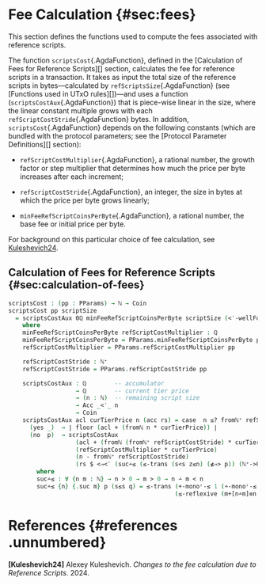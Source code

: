 # Fee Calculation {#sec:fees}

This section defines the functions used to compute the fees associated with reference scripts.

The function `scriptsCost`{.AgdaFunction},
defined in the [Calculation of Fees for Reference Scripts][] section, calculates the
fee for reference scripts in a transaction. It takes as input the total
size of the reference scripts in bytes—calculated by
`refScriptsSize`{.AgdaFunction} (see [Functions used in UTxO rules][])—and
uses a function (`scriptsCostAux`{.AgdaFunction}) that is piece-wise
linear in the size, where the linear constant multiple grows with each
`refScriptCostStride`{.AgdaFunction} bytes. In addition,
`scriptsCost`{.AgdaFunction} depends on the following constants (which
are bundled with the protocol parameters; see the
[Protocol Parameter Definitions][] section):

- `refScriptCostMultiplier`{.AgdaFunction}, a rational number, the
  growth factor or step multiplier that determines how much the price
  per byte increases after each increment;

- `refScriptCostStride`{.AgdaFunction}, an integer, the size in bytes at
  which the price per byte grows linearly;

- `minFeeRefScriptCoinsPerByte`{.AgdaFunction}, a rational number, the
  base fee or initial price per byte.

For background on this particular choice of fee calculation, see
[Kuleshevich24](#adr9).


<!--
```agda
{-# OPTIONS --safe #-}

open import Ledger.Prelude hiding (_%_; _*_; ≤-trans; ∣_∣)
open import Ledger.Conway.Specification.Abstract
open import Ledger.Conway.Specification.Transaction

module Ledger.Conway.Specification.Fees
  (txs : _) (open TransactionStructure txs)
  where

open import Data.Rational using (0ℚ; ℚ; mkℚ+; _*_; floor)
open import Data.Rational.Literals using (number)
open import Ledger.Prelude.Numeric
open import Data.Nat.Induction using (<′-wellFounded)
open import Data.Nat.Properties using (<⇒<′; ≰⇒>; ∸-monoʳ-≤; +-monoʳ-≤; n≤1+n; m+[n∸m]≡n; ≤-reflexive; ≤-trans)
open import Data.Integer using (∣_∣)
open import Induction.WellFounded using (Acc; acc)
open import Agda.Builtin.FromNat using (Number)

open Number number renaming (fromNat to fromℕ)
```
-->

## Calculation of Fees for Reference Scripts {#sec:calculation-of-fees}

```agda
scriptsCost : (pp : PParams) → ℕ → Coin
scriptsCost pp scriptSize
  = scriptsCostAux 0ℚ minFeeRefScriptCoinsPerByte scriptSize (<′-wellFounded scriptSize)
    where
    minFeeRefScriptCoinsPerByte refScriptCostMultiplier : ℚ
    minFeeRefScriptCoinsPerByte = PParams.minFeeRefScriptCoinsPerByte pp
    refScriptCostMultiplier = PParams.refScriptCostMultiplier pp

    refScriptCostStride : ℕ⁺
    refScriptCostStride = PParams.refScriptCostStride pp

    scriptsCostAux : ℚ        -- accumulator
                   → ℚ        -- current tier price
                   → (n : ℕ)  -- remaining script size
                   → Acc _<′_ n
                   → Coin
    scriptsCostAux acl curTierPrice n (acc rs) = case  n ≤? fromℕ⁺ refScriptCostStride of λ where
      (yes _)  → ∣ floor (acl + (fromℕ n * curTierPrice)) ∣
      (no  p)  → scriptsCostAux
                   (acl + (fromℕ (fromℕ⁺ refScriptCostStride) * curTierPrice))
                   (refScriptCostMultiplier * curTierPrice)
                   (n - fromℕ⁺ refScriptCostStride)
                   (rs $ <⇒<′ (suc∸≤ (≤-trans (s<s z≤n) (≰⇒> p)) (ℕ⁺->0 refScriptCostStride)))
        where
        suc∸≤ : ∀ {n m : ℕ} → n > 0 → m > 0 → n ∸ m < n
        suc∸≤ {n} {.suc m} p (s≤s q) = ≤-trans (+-monoʳ-≤ 1 (∸-monoʳ-≤ n (s<s q)))
                                               (≤-reflexive (m+[n∸m]≡n p))
```

# References {#references .unnumbered}

**\[Kuleshevich24\]** <span id="adr9" label="adr9"></span> Alexey
Kuleshevich. *Changes to the fee calculation due to Reference Scripts*.
2024.
